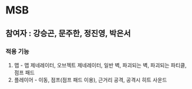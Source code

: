 # MSB
## 참여자 : 강승곤, 문주한, 정진영, 박은서

### 적용 기능
1. 맵 - 맵 제네레이터, 오브젝트 제네레이터, 일반 벽, 파괴되는 벽, 파괴되는 파티클, 점프 패드
2. 플레이어 - 이동, 점프(점프 패드 이용), 근거리 공격, 공격시 히트 사운드
